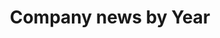 ---
title: "Company news by Year"
permalink: /company-news/
layout: posts
author_profile: false

assetEntryPoints:
    - company-news

---